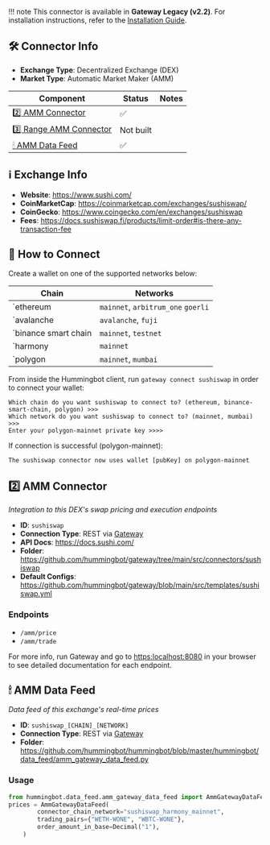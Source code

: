 
!!! note
    This connector is available in **Gateway Legacy (v2.2)**. For installation instructions, refer to the [Installation Guide](../../gateway/legacy/installation.md).

## 🛠 Connector Info

- **Exchange Type**: Decentralized Exchange (DEX)
- **Market Type**: Automatic Market Maker (AMM)

| Component | Status | Notes | 
| --------- | ------ | ----- |
| [2️⃣ AMM Connector](#2-amm-connector) | ✅ |
| [3️⃣ Range AMM Connector](#3-range-amm-connector) | Not built |
| [🕯 AMM Data Feed](#amm-data-feed) | ✅ |

## ℹ️ Exchange Info

- **Website**: <https://www.sushi.com/>
- **CoinMarketCap**: <https://coinmarketcap.com/exchanges/sushiswap/>
- **CoinGecko**: <https://www.coingecko.com/en/exchanges/sushiswap>
- **Fees**: https://docs.sushiswap.fi/products/limit-order#is-there-any-transaction-fee

## 🔑 How to Connect

Create a wallet on one of the supported networks below:

| Chain | Networks | 
| ----- | -------- |
| `ethereum | `mainnet`, `arbitrum_one` `goerli` 
| `avalanche | `avalanche`, `fuji` 
| `binance smart chain | `mainnet`, `testnet` 
| `harmony | `mainnet` 
| `polygon | `mainnet`, `mumbai` 

From inside the Hummingbot client, run `gateway connect sushiswap` in order to connect your wallet:
 
```
Which chain do you want sushiswap to connect to? (ethereum, binance-smart-chain, polygon) >>> 
Which network do you want sushiswap to connect to? (mainnet, mumbai) >>>
Enter your polygon-mainnet private key >>>>
```

If connection is successful (polygon-mainnet):
```
The sushiswap connector now uses wallet [pubKey] on polygon-mainnet
```


## 2️⃣ AMM Connector
*Integration to this DEX's swap pricing and execution endpoints*

- **ID**: `sushiswap`
- **Connection Type**: REST via [Gateway](/gateway)
- **API Docs**: <https://docs.sushi.com/>
- **Folder**: <https://github.com/hummingbot/gateway/tree/main/src/connectors/sushiswap>
- **Default Configs**: <https://github.com/hummingbot/gateway/blob/main/src/templates/sushiswap.yml>

### Endpoints

- `/amm/price`
- `/amm/trade`


For more info, run Gateway and go to <https:localhost:8080> in your browser to see detailed documentation for each endpoint.

## 🕯 AMM Data Feed
*Data feed of this exchange's real-time prices*

- **ID**: `sushiswap_[CHAIN]_[NETWORK]`
- **Connection Type**: REST via [Gateway](/gateway)
- **Folder**: <https://github.com/hummingbot/hummingbot/blob/master/hummingbot/data_feed/amm_gateway_data_feed.py>

### Usage

```python
from hummingbot.data_feed.amm_gateway_data_feed import AmmGatewayDataFeed
prices = AmmGatewayDataFeed(
        connector_chain_network="sushiswap_harmony_mainnet",
        trading_pairs={"WETH-WONE", "WBTC-WONE"},
        order_amount_in_base=Decimal("1"),
    )
```